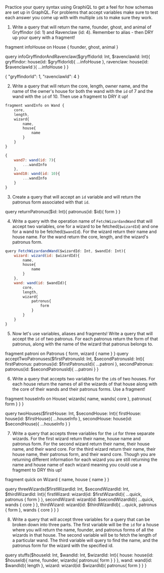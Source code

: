 Practice your query syntax using GraphiQL to get a feel for how schemas are set up in GraphQL. For problems that accept variables make sure to test each answer you come up with with multiple `id`s to make sure they work.

1. Write a query that will return the name, founder, ghost, and animal of Gryffindor (id: 1) and Ravenclaw (id: 4). Remember to alias - then DRY up your query with a fragment!

fragment infoHouse on House {
    founder,
        ghost,
        animal
}

query infoGryffindorAndRavenclaw($gryffidorId: Int, $ravenclawId: Int){
    gryffindor: house(id: $gryffidorId){
        ...infoHouse
    },
    ravenclaw: house(id: $ravenclawId ){
        ...infoHouse
    }
}

{
  "gryffindorId": 1,
  "ravenclawId": 4
}

2. Write a query that will return the core, length, owner name, and the name of the owner's house for both the wand with the `id` of 7 and the wand with the `id` of 10. Then use a fragment to DRY it up!

```js
fragment wandInfo on Wand {
    core,
    length,
    wizard{
        name,
        house{
            name
        }
    }
}

{
    wand7: wand(id: 7){
        ...wandInfo
    },
    wand10: wand(id: 10){
        ...wandInfo
    }
}
```

3. Create a query that will accept an `id` variable and will return the patronus form associated with that `id`.

query returnPatronus($id: Int){
    patronus(id: $id){
        form
    }
}

4. Write a query with the operation name of `FetchWizardandWand` that will accept two variables, one for a wizard to be fetched(`$wizardId`) and one for a wand to be fetched(`$wandId`). For the wizard return their name and house name. For the wand return the core, length, and the wizard's patronus form.

```js
query FetchWizardandWand($wizardId: Int, $wandId: Int){
    wizard: wizard(id: $wizardId){
        name,
        house{
            name
        }
    },
    wand: wand(id: $wandId){
        core,
        length,
        wizard{
            patronus{
                form
            }
        }
    }
}
```

5. Now let's use variables, aliases and fragments! Write a query that will accept the `id` of two patronus. For each patronus return the form of that patronus, along with the name of the wizard that patronus belongs to.

fragment patroni on Patronus {
   form,
    wizard {
        name
    }
}
query acceptTwoPatronuses($firstPatronusId: Int, $secondPatronusId: Int){
    firstPatronus: patronus(id: $firstPatronusId){
        ...patroni
    },
    secondPatronus: patronus(id: $secondPatronusId){
        ...patroni
    }
}

6. Write a query that accepts two variables for the `id`s of two houses. For each house return the names of all the wizards of that house along with the core of their wands and their patronus forms. Use a fragment!

fragment houseInfo on House{
    wizards{
        name,
        wands{
            core
        },
        patronus{
            form
        }
    }
}

query twoHouses($firstHouse: Int, $secondHouse: Int){
    firstHouse: house(id: $firstHouse){
        ...houseInfo
    },
    secondHouse: house(id: $secondHouse){
        ...houseInfo
    }
}

7. Write a query that accepts three variables for the `id` for three separate wizards. For the first wizard return their name, house name and patronus form. For the second wizard return their name, their house name, and their wand core. For the third wizard return their name, their house name, their patronus form, and their wand core. Though you are returning different information for each wizard you are still returning the name and house name of each wizard meaning you could use a fragment to DRY this up!

fragment quick on Wizard {
    name,
    house {
        name
    }
}

query threeWizards($firstWizardId: Int, $secondWizardId: Int, $thirdWizardId: Int){
    firstWizard: wizard(id: $firstWizardId){
        ...quick,
        patronus {
            form
        }
    },
    secondWizard: wizard(id: $secondWizardId){
        ...quick,
        wands {
            core
        }
    },
    thirdWizard: wizard(id: $thirdWizardId){
        ...quick,
        patronus {
            form
        },
        wands {
            core
        }
    }
}

8. Write a query that will accept three variables for a query that can be broken down into three parts. The first variable will be the `id` for a house where you will return the name, founder, and patronus forms of all the wizards in that house. The second variable will be to fetch the length of a particular wand. The third variable will query to find the name, and the patronus form for the wizard with the specified id.

query stuffs($houseId: Int, $wandId: Int, $wizardId: Int){
    house: house(id: $houseId){
        name,
        founder,
        wizards{
            patronus{
                form
            }
        }
    },
    wand: wand(id: $wandId){
        length
    },
    wizard: wizard(id: $wizardId){
        patronus{
            form
        }
    }
}